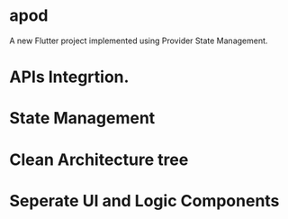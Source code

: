 # apod

A new Flutter project implemented using Provider State Management.
# APIs Integrtion.
# State Management
# Clean Architecture tree
# Seperate UI and Logic Components
